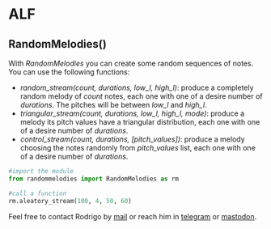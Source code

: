 # ALF

## RandomMelodies()
With *RandomMelodies* you can create some random sequences of notes. You can use the following functions:

- *random_stream(count, durations, low_l, high_l)*: produce a completely random melody of *count* notes, each one
with one of a desire number of *durations*. The pitches will be between *low_l* and *high_l*.  
- *triangular_stream(count, durations, low_l, high_l, mode)*: produce a melody its pitch values have a triangular
distribution, each one with one of a desire number of *durations*.  
- *control_stream(count, durations, [pitch_values])*: produce a melody choosing the notes randomly from *pitch_values*
list, each one with one of a desire number of *durations*.  

``` python
#import the module
from randommelodies import RandomMelodies as rm

#call a function
rm.aleatory_stream(100, 4, 50, 60)
```

Feel free to contact Rodrigo by [mail](mailto:rodrigovalla@protonmail.ch) or reach him in
[telegram](https://t.me/rvalla) or [mastodon](https://fosstodon.org/@rvalla).
